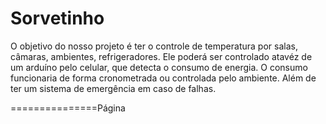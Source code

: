 # Sorvetinho
O objetivo do nosso projeto é ter o controle de temperatura por salas, câmaras, ambientes, refrigeradores.
Ele poderá ser controlado atavéz de um arduíno pelo celular, que detecta o consumo de energia.
O consumo funcionaria de forma cronometrada ou controlada pelo ambiente. Além de ter um sistema de emergência 
em caso de falhas.



===============Página
